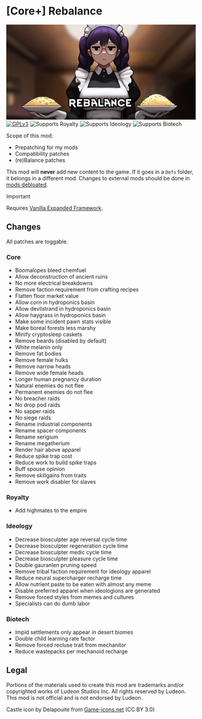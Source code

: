 <!--[![GPLv3][badge-license]](https://www.gnu.org/licenses/gpl-3.0) -->
[badge-license]: https://img.shields.io/badge/License-GPLv3-lightgray
<!--![Supports Royalty][badge-dlc-royalty] supports Royalty DLC-->
[badge-dlc-royalty]: https://img.shields.io/badge/DLC-Royalty-gold
<!--![Supports Ideology][badge-dlc-ideology] supports Ideology DLC-->
[badge-dlc-ideology]: https://img.shields.io/badge/DLC-Ideology-indianred
<!--![Supports Biotech][badge-dlc-biotech] supports Biotech DLC-->
[badge-dlc-biotech]: https://img.shields.io/badge/DLC-Biotech-mediumturquoise
<!--![Supports Anomaly][badge-dlc-anomaly] supports Anomaly DLC-->
[badge-dlc-anomaly]: https://img.shields.io/badge/DLC-Anomaly-darkseagreen

# [Core+] Rebalance
![](About/Preview.png)\
[![GPLv3][badge-license]](https://www.gnu.org/licenses/gpl-3.0) ![Supports Royalty][badge-dlc-royalty] ![Supports Ideology][badge-dlc-ideology] ![Supports Biotech][badge-dlc-biotech]

Scope of this mod:
- Prepatching for my mods
- Compatibility patches
- (re)Balance patches

This mod will **never** add new content to the game. If it goes in a `Defs` folder, it belongs in a different mod. Changes to external mods should be done in [mods debloated](https://github.com/RimCorePlus/Mods-Debloated).

> [!IMPORTANT]
> Requires [Vanilla Expanded Framework](https://steamcommunity.com/sharedfiles/filedetails/?id=2023507013).

## Changes
All patches are toggable.

### Core
- Boomalopes bleed chemfuel
- Allow deconstruction of ancient ruins
- No more electrical breakdowns
- Remove faction requirement from crafting recipes
- Flatten floor market value
- Allow corn in hydroponics basin
- Allow devilstrand in hydroponics basin
- Allow haygrass in hydroponics basin
- Make some incident pawn stats visible
- Make boreal forests less marshy
- Minify cryptosleep caskets
- Remove beards (disabled by default)
- White melanin only
- Remove fat bodies
- Remove female hulks
- Remove narrow heads
- Remove wide female heads
- Longer human pregnancy duration
- Natural enemies do not flee
- Permanent enemies do not flee
- No breacher raids
- No drop pod raids
- No sapper raids
- No siege raids
- Rename industrial components
- Rename spacer components
- Rename xerigium
- Rename megatherium
- Render hair above apparel
- Reduce spike trap cost
- Reduce work to build spike traps
- Buff spouse opinion
- Remove skillgains from traits
- Remove work disabler for slaves

### Royalty
- Add highmates to the empire

### Ideology
- Decrease biosculpter age reversal cycle time
- Decrease biosculpter regeneration cycle time
- Decrease biosculpter medic cycle time
- Decrease biosculpter pleasure cycle time
- Double gauranlen pruning speed
- Remove tribal faction requirement for ideology apparel
- Reduce neural supercharger recharge time
- Allow nutrient paste to be eaten with almost any meme
- Disable preferred apparel when ideologions are generated
- Remove forced styles from memes and cultures
- Specialists can do dumb labor

### Biotech
- Impid settlements only appear in desert biomes
- Double child learning rate factor
- Remove forced recluse trait from mechanitor
- Reduce wastepacks per mechanoid recharge

## Legal
Portions of the materials used to create this mod are trademarks and/or copyrighted works of Ludeon Studios Inc. All rights reserved by Ludeon. This mod is not official and is not endorsed by Ludeon.

Castle icon by Delapouite from [Game-icons.net](https://game-icons.net/) (CC BY 3.0)